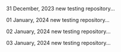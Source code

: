 31 December, 2023
new testing repository...

01 January, 2024
new testing repository...

02 January, 2024
new testing repository...

03 January, 2024
new testing repository...


